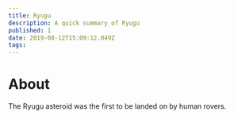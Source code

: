```yaml
---
title: Ryugu
description: A quick summary of Ryugu
published: 1
date: 2019-08-12T15:09:12.049Z
tags: 
---
```


# About

The Ryugu asteroid was the first to be landed on by human rovers.